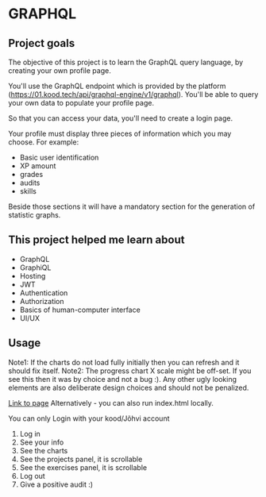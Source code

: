# GRAPHQL

## Project goals

The objective of this project is to learn the GraphQL query language, by creating your own profile page.

You'll use the GraphQL endpoint which is provided by the platform (<https://01.kood.tech/api/graphql-engine/v1/graphql>). You'll be able to query your own data to populate your profile page.

So that you can access your data, you'll need to create a login page.

Your profile must display three pieces of information which you may choose. For example:

- Basic user identification
- XP amount
- grades
- audits
- skills

Beside those sections it will have a mandatory section for the generation of statistic graphs.

## This project helped me learn about

- GraphQL
- GraphiQL
- Hosting
- JWT
- Authentication
- Authorization
- Basics of human-computer interface
- UI/UX

## Usage
Note1: If the charts do not load fully initially then you can refresh and it should fix itself.
Note2: The progress chart X scale might be off-set. If you see this then it was by choice and not a bug :). Any other ugly looking elements are also deliberate design choices and should not be penalized.


[Link to page](https://ullasimone.github.io)
Alternatively - you can also run index.html locally.

You can only Login with your kood/Jõhvi account

1. Log in
2. See your info
3. See the charts
4. See the projects panel, it is scrollable
5. See the exercises panel, it is scrollable
6. Log out
7. Give a positive audit :)
